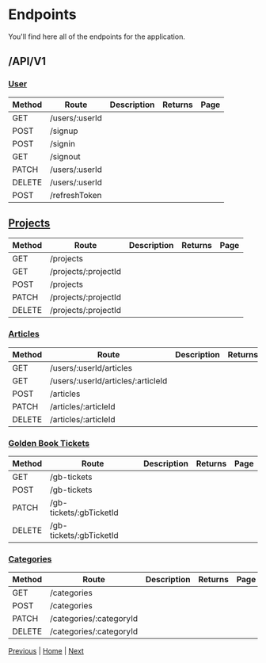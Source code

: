 # Endpoints

You'll find here all of the endpoints for the application.

## /API/V1

### <u>User</u>

| Method | Route          | Description | Returns | Page |
| ------ | -------------- | ----------- | ------- | ---- |
| GET    | /users/:userId |             |         |      |
| POST   | /signup        |             |         |      |
| POST   | /signin        |             |         |      |
| GET    | /signout       |             |         |      |
| PATCH  | /users/:userId |             |         |      |
| DELETE | /users/:userId |             |         |      |
| POST   | /refreshToken  |             |         |      |

## <u>Projects</u>

| Method | Route                | Description | Returns | Page |
| ------ | -------------------- | ----------- | ------- | ---- |
| GET    | /projects            |             |         |      |
| GET    | /projects/:projectId |             |         |      |
| POST   | /projects            |             |         |      |
| PATCH  | /projects/:projectId |             |         |      |
| DELETE | /projects/:projectId |             |         |      |

### <u>Articles</u>

| Method | Route                              | Description | Returns | Page |
| ------ | ---------------------------------- | ----------- | ------- | ---- |
| GET    | /users/:userId/articles            |             |         |      |
| GET    | /users/:userId/articles/:articleId |             |         |      |
| POST   | /articles                          |             |         |      |
| PATCH  | /articles/:articleId               |             |         |      |
| DELETE | /articles/:articleId               |             |         |      |

### <u>Golden Book Tickets</u>

| Method | Route                   | Description | Returns | Page |
| ------ | ----------------------- | ----------- | ------- | ---- |
| GET    | /gb-tickets             |             |         |      |
| POST   | /gb-tickets             |             |         |      |
| PATCH  | /gb-tickets/:gbTicketId |             |         |      |
| DELETE | /gb-tickets/:gbTicketId |             |         |      |

### <u>Categories</u>

| Method | Route                   | Description | Returns | Page |
| ------ | ----------------------- | ----------- | ------- | ---- |
| GET    | /categories             |             |         |      |
| POST   | /categories             |             |         |      |
| PATCH  | /categories/:categoryId |             |         |      |
| DELETE | /categories/:categoryId |             |         |      |

[Previous](./04_mcd-mld-mpd.md) | [Home](../README.md) | [Next](./05_endpoints.md)
